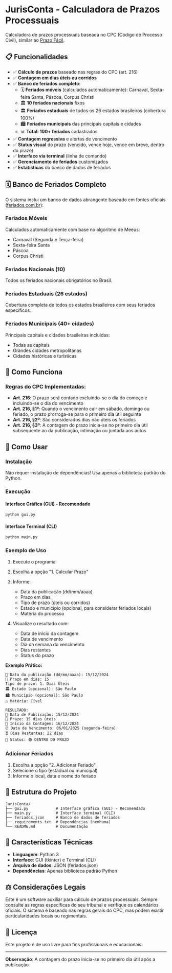 # JurisConta - Calculadora de Prazos Processuais

Calculadora de prazos processuais baseada no CPC (Código de Processo Civil), similar ao [Prazo Fácil](https://prazofacil.com.br/).

## 📋 Funcionalidades

- ✅ **Cálculo de prazos** baseado nas regras do CPC (art. 216)
- ✅ **Contagem em dias úteis ou corridos**
- ✅ **Banco de feriados completo**:
  - 🗓️ **Feriados móveis** (calculados automaticamente): Carnaval, Sexta-feira Santa, Páscoa, Corpus Christi
  - 🏛️ **10 feriados nacionais** fixos
  - 🏛️ **Feriados estaduais** de todos os 26 estados brasileiros (cobertura 100%)
  - 🏙️ **Feriados municipais** das principais capitais e cidades
  - 📊 **Total: 100+ feriados** cadastrados
- ✅ **Contagem regressiva** e alertas de vencimento
- ✅ **Status visual** do prazo (vencido, vence hoje, vence em breve, dentro do prazo)
- ✅ **Interface via terminal** (linha de comando)
- ✅ **Gerenciamento de feriados** customizados
- ✅ **Estatísticas** do banco de dados de feriados

## 🗓️ Banco de Feriados Completo

O sistema inclui um banco de dados abrangente baseado em fontes oficiais ([feriados.com.br](https://feriados.com.br)):

### Feriados Móveis
Calculados automaticamente com base no algoritmo de Meeus:
- Carnaval (Segunda e Terça-feira)
- Sexta-feira Santa
- Páscoa
- Corpus Christi

### Feriados Nacionais (10)
Todos os feriados nacionais obrigatórios no Brasil.

### Feriados Estaduais (26 estados)
Cobertura completa de todos os estados brasileiros com seus feriados específicos.

### Feriados Municipais (40+ cidades)
Principais capitais e cidades brasileiras incluídas:
- Todas as capitais
- Grandes cidades metropolitanas
- Cidades históricas e turísticas

## 🎯 Como Funciona

### Regras do CPC Implementadas:

- **Art. 216**: O prazo será contado excluindo-se o dia do começo e incluindo-se o dia do vencimento
- **Art. 216, §1º**: Quando o vencimento cair em sábado, domingo ou feriado, o prazo prorroga-se para o primeiro dia útil seguinte
- **Art. 216, §2º**: São considerados dias não úteis os feriados
- **Art. 216, §3º**: A contagem do prazo inicia-se no primeiro dia útil subsequente ao da publicação, intimação ou juntada aos autos

## 🚀 Como Usar

### Instalação

Não requer instalação de dependências! Usa apenas a biblioteca padrão do Python.

### Execução

#### Interface Gráfica (GUI) - Recomendado
```bash
python gui.py
```

#### Interface Terminal (CLI)
```bash
python main.py
```

### Exemplo de Uso

1. Execute o programa
2. Escolha a opção "1. Calcular Prazo"
3. Informe:
   - Data da publicação (dd/mm/aaaa)
   - Prazo em dias
   - Tipo de prazo (úteis ou corridos)
   - Estado e município (opcional, para considerar feriados locais)
   - Matéria do processo

4. Visualize o resultado com:
   - Data de início da contagem
   - Data de vencimento
   - Dia da semana do vencimento
   - Dias restantes
   - Status do prazo

**Exemplo Prático:**
```
📅 Data da publicação (dd/mm/aaaa): 15/12/2024
📌 Prazo em dias: 15
Tipo de prazo: 1. Dias Úteis
🏛️ Estado (opcional): São Paulo
🏙️ Município (opcional): São Paulo
⚖️ Matéria: Cível

RESULTADO:
📅 Data de Publicação: 15/12/2024
📌 Prazo: 15 dias úteis
📆 Início da Contagem: 16/12/2024
⏰ Data de Vencimento: 06/01/2025 (segunda-feira)
⏳ Dias Restantes: 22 dias
🔔 Status: 🟢 DENTRO DO PRAZO
```

### Adicionar Feriados

1. Escolha a opção "2. Adicionar Feriado"
2. Selecione o tipo (estadual ou municipal)
3. Informe o local, data e nome do feriado

## 📁 Estrutura do Projeto

```
JurisConta/
├── gui.py            # Interface gráfica (GUI) - Recomendado
├── main.py           # Interface terminal (CLI)
├── feriados.json     # Banco de dados de feriados
├── requirements.txt  # Dependências (nenhuma)
└── README.md         # Documentação
```

## 🔧 Características Técnicas

- **Linguagem**: Python 3
- **Interface**: GUI (tkinter) e Terminal (CLI)
- **Arquivo de dados**: JSON (feriados.json)
- **Dependências**: Apenas biblioteca padrão Python

## ⚖️ Considerações Legais

Este é um software auxiliar para cálculo de prazos processuais. Sempre consulte as regras específicas do seu tribunal e verifique os calendários oficiais. O sistema é baseado nas regras gerais do CPC, mas podem existir particularidades locais ou regimentais.

## 📝 Licença

Este projeto é de uso livre para fins profissionais e educacionais.

---

**Observação**: A contagem do prazo inicia-se no primeiro dia útil após a publicação.
